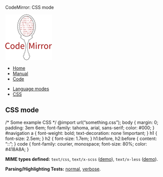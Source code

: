 CodeMirror: CSS mode

[<img src="../../doc/logo.png" id="logo" />](http://codemirror.net)

-   [Home](../../index.html)
-   [Manual](../../doc/manual.html)
-   [Code](https://github.com/marijnh/codemirror)

<!-- -->

-   [Language modes](../index.html)
-   <a href="#" class="active">CSS</a>

CSS mode
--------

/\* Some example CSS \*/ <span class="citation" data-cites="import">@import</span> url(“something.css”); body { margin: 0; padding: 3em 6em; font-family: tahoma, arial, sans-serif; color: \#000; } \#navigation a { font-weight: bold; text-decoration: none !important; } h1 { font-size: 2.5em; } h2 { font-size: 1.7em; } h1:before, h2:before { content: “::”; } code { font-family: courier, monospace; font-size: 80%; color: \#418A8A; }

**MIME types defined:** `text/css`, `text/x-scss` ([demo](scss.html)), `text/x-less` ([demo](less.html)).

**Parsing/Highlighting Tests:** [normal](../../test/index.html#css_*), [verbose](../../test/index.html#verbose,css_*).
